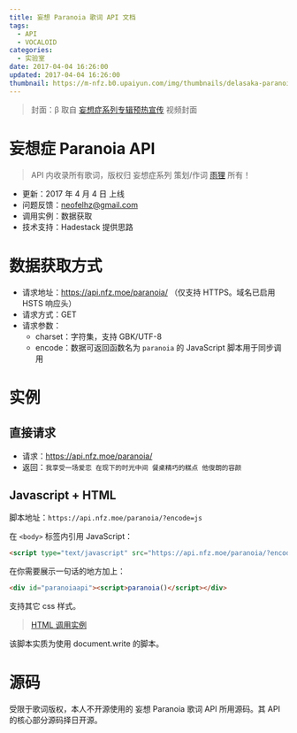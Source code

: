 ```yaml
---
title: 妄想 Paranoia 歌词 API 文档
tags:
  - API
  - VOCALOID
categories:
  - 实验室
date: 2017-04-04 16:26:00
updated: 2017-04-04 16:26:00
thumbnail: https://m-nfz.b0.upaiyun.com/img/thumbnails/delasaka-paranoia-api.png!blogth
---
```


> 封面：β 
> 取自 [妄想症系列专辑预热宣传](http://www.bilibili.com/video/av8264026/) 视频封面

<!-- more -->

# 妄想症 Paranoia API

> API 内收录所有歌词，版权归 妄想症系列 策划/作词 [雨狸](http://weibo.com/sakacastle) 所有！

- 更新：2017 年 4 月 4 日 上线
- 问题反馈：neofelhz@gmail.com
- 调用实例：数据获取
- 技术支持：Hadestack 提供思路

# 数据获取方式

- 请求地址：https://api.nfz.moe/paranoia/ （仅支持 HTTPS。域名已启用 HSTS 响应头）
- 请求方式：GET
- 请求参数：
  - charset：字符集，支持 GBK/UTF-8
  - encode：数据可返回函数名为 `paranoia` 的 JavaScript 脚本用于同步调用

# 实例

## 直接请求

- 请求：https://api.nfz.moe/paranoia/
- 返回：`我享受一场爱恋 在现下的时光中间 餐桌精巧的糕点 他俊朗的容颜`

## Javascript + HTML

脚本地址：`https://api.nfz.moe/paranoia/?encode=js`

在 `<body>` 标签内引用 JavaScript：

```html
<script type="text/javascript" src="https://api.nfz.moe/paranoia/?encode=js&charset=utf-8"></script>
```

在你需要展示一句话的地方加上：

```html
<div id="paranoiaapi"><script>paranoia()</script></div>
```

支持其它 css 样式。

> [HTML 调用实例](https://api.nfz.moe/paranoia/paranoia.html)

该脚本实质为使用 document.write 的脚本。

# 源码

受限于歌词版权，本人不开源使用的 妄想 Paranoia 歌词 API 所用源码。其 API 的核心部分源码择日开源。
